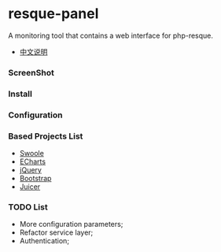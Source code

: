 # resque-panel

A monitoring tool that contains a web interface for php-resque.

- [中文说明](README_CN.md)

### ScreenShot

### Install

### Configuration

### Based Projects List

- [Swoole](#)
- [ECharts](#)
- [jQuery](#)
- [Bootstrap](#)
- [Juicer](#)

### TODO List

- More configuration parameters;
- Refactor service layer;
- Authentication;
